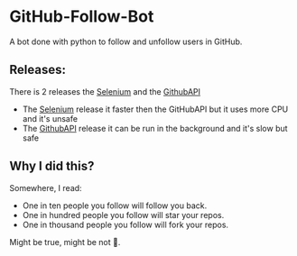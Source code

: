 # GitHub-Follow-Bot

A bot done with python to follow and unfollow users in GitHub.


## Releases:

There is 2 releases the [Selenium](https://github.com/TheDarkAssassins/Github-Follow-Bot/releases/tag/Selenium) and the [GithubAPI](https://github.com/TheDarkAssassins/Github-Follow-Bot/releases/tag/GitHubAPI)
- The [Selenium](https://github.com/TheDarkAssassins/Github-Follow-Bot/releases/tag/Selenium) release it faster then the GitHubAPI but it uses more CPU and it's unsafe
- The [GithubAPI](https://github.com/TheDarkAssassins/Github-Follow-Bot/releases/tag/GitHubAPI) release it can be run in the background and it's slow but safe 


## Why I did this?

Somewhere, I read:
- One in ten people you follow will follow you back.
- One in hundred people you follow will star your repos.
- One in thousand people you follow will fork your repos.

Might be true, might be not 🤷‍.
